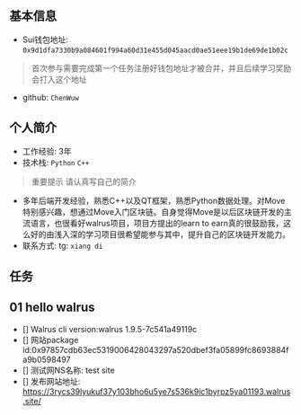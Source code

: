 ## 基本信息
- Sui钱包地址: `0x9d1dfa7330b9a084601f994a60d31e455d045aacd0ae51eee19b1de69de1b02c`
> 首次参与需要完成第一个任务注册好钱包地址才被合并，并且后续学习奖励会打入这个地址
- github: `ChenWuw`

## 个人简介
- 工作经验: 3年
- 技术栈: `Python` `C++`
> 重要提示 请认真写自己的简介
- 多年后端开发经验，熟悉C++以及QT框架，熟悉Python数据处理。对Move特别感兴趣，想通过Move入门区块链。自身觉得Move是以后区块链开发的主流语言，也很看好walrus项目，项目方提出的learn to earn真的很鼓励我，这么好的由浅入深的学习项目很希望能参与其中，提升自己的区块链开发能力。
- 联系方式: tg: `xiang di`

## 任务

##   01 hello walrus
- [] Walrus cli version:walrus 1.9.5-7c541a49119c
- [] 网站package id:0x97857cdb63ec5319006428043297a520dbef3fa05899fc8693884fa9b0598497
- [] 测试网NS名称: test site
- [] 发布网站地址: https://3rycs39lyukuf37y103bho6u5ye7s536k9ic1byrpz5ya01193.walrus.site/
